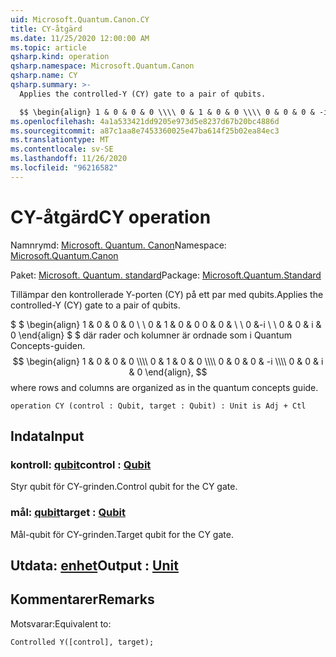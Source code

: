 ```yaml
---
uid: Microsoft.Quantum.Canon.CY
title: CY-åtgärd
ms.date: 11/25/2020 12:00:00 AM
ms.topic: article
qsharp.kind: operation
qsharp.namespace: Microsoft.Quantum.Canon
qsharp.name: CY
qsharp.summary: >-
  Applies the controlled-Y (CY) gate to a pair of qubits.

  $$ \begin{align} 1 & 0 & 0 & 0 \\\\ 0 & 1 & 0 & 0 \\\\ 0 & 0 & 0 & -i \\\\ 0 & 0 & i & 0 \end{align}, $$ where rows and columns are organized as in the quantum concepts guide.
ms.openlocfilehash: 4a1a533421dd9205e973d5e8237d67b20bc4886d
ms.sourcegitcommit: a87c1aa8e7453360025e47ba614f25b02ea84ec3
ms.translationtype: MT
ms.contentlocale: sv-SE
ms.lasthandoff: 11/26/2020
ms.locfileid: "96216582"
---
```

# <a name="cy-operation"></a><span data-ttu-id="4a953-102">CY-åtgärd</span><span class="sxs-lookup"><span data-stu-id="4a953-102">CY operation</span></span>

<span data-ttu-id="4a953-103">Namnrymd: [Microsoft. Quantum. Canon](xref:Microsoft.Quantum.Canon)</span><span class="sxs-lookup"><span data-stu-id="4a953-103">Namespace: [Microsoft.Quantum.Canon](xref:Microsoft.Quantum.Canon)</span></span>

<span data-ttu-id="4a953-104">Paket: [Microsoft. Quantum. standard](https://nuget.org/packages/Microsoft.Quantum.Standard)</span><span class="sxs-lookup"><span data-stu-id="4a953-104">Package: [Microsoft.Quantum.Standard](https://nuget.org/packages/Microsoft.Quantum.Standard)</span></span>


<span data-ttu-id="4a953-105">Tillämpar den kontrollerade Y-porten (CY) på ett par med qubits.</span><span class="sxs-lookup"><span data-stu-id="4a953-105">Applies the controlled-Y (CY) gate to a pair of qubits.</span></span>

<span data-ttu-id="4a953-106">$ $ \begin{align} 1 & 0 & 0 & 0 \\ \\ 0 & 1 & 0 & 0 0 & 0 & \\ \\ 0 &-i \\ \\ 0 & 0 & i & 0 \end{align} $ $ där rader och kolumner är ordnade som i Quantum Concepts-guiden.</span><span class="sxs-lookup"><span data-stu-id="4a953-106">$$ \begin{align} 1 & 0 & 0 & 0 \\\\ 0 & 1 & 0 & 0 \\\\ 0 & 0 & 0 & -i \\\\ 0 & 0 & i & 0 \end{align}, $$ where rows and columns are organized as in the quantum concepts guide.</span></span>

```qsharp
operation CY (control : Qubit, target : Qubit) : Unit is Adj + Ctl
```


## <a name="input"></a><span data-ttu-id="4a953-107">Indata</span><span class="sxs-lookup"><span data-stu-id="4a953-107">Input</span></span>

### <a name="control--qubit"></a><span data-ttu-id="4a953-108">kontroll: [qubit](xref:microsoft.quantum.lang-ref.qubit)</span><span class="sxs-lookup"><span data-stu-id="4a953-108">control : [Qubit](xref:microsoft.quantum.lang-ref.qubit)</span></span>

<span data-ttu-id="4a953-109">Styr qubit för CY-grinden.</span><span class="sxs-lookup"><span data-stu-id="4a953-109">Control qubit for the CY gate.</span></span>


### <a name="target--qubit"></a><span data-ttu-id="4a953-110">mål: [qubit](xref:microsoft.quantum.lang-ref.qubit)</span><span class="sxs-lookup"><span data-stu-id="4a953-110">target : [Qubit](xref:microsoft.quantum.lang-ref.qubit)</span></span>

<span data-ttu-id="4a953-111">Mål-qubit för CY-grinden.</span><span class="sxs-lookup"><span data-stu-id="4a953-111">Target qubit for the CY gate.</span></span>



## <a name="output--unit"></a><span data-ttu-id="4a953-112">Utdata: [enhet](xref:microsoft.quantum.lang-ref.unit)</span><span class="sxs-lookup"><span data-stu-id="4a953-112">Output : [Unit](xref:microsoft.quantum.lang-ref.unit)</span></span>



## <a name="remarks"></a><span data-ttu-id="4a953-113">Kommentarer</span><span class="sxs-lookup"><span data-stu-id="4a953-113">Remarks</span></span>

<span data-ttu-id="4a953-114">Motsvarar:</span><span class="sxs-lookup"><span data-stu-id="4a953-114">Equivalent to:</span></span>

```qsharp
Controlled Y([control], target);
```